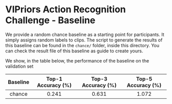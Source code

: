 # VIPriors Action Recognition Challenge - Baseline

We provide a random chance baseline as a starting point for participants. It simply assigns random labels to clips. The script to generate the results of this baseline can be found in the `chance/` folder, inside this directory. You can check the result file of this baseline as guide to create yours. 

We show, in the table below, the performance of the baseline on the validation set

| Baseline | Top-1 Accuracy (%) | Top-3 Accuracy (%) | Top-5 Accuracy (%) |
| :------: | :----------------: | :----------------: | :----------------: |
|  chance  |       0.241        |       0.631        |       1.072        |

